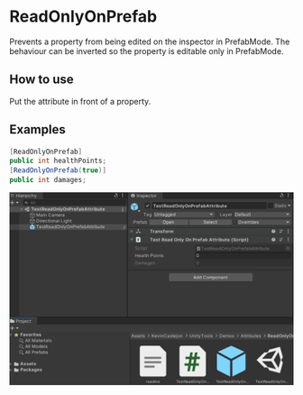 # ReadOnlyOnPrefab
Prevents a property from being edited on the inspector in PrefabMode. The behaviour can be inverted so the property is editable only in PrefabMode.

## How to use
Put the attribute in front of a property.<BR/>

## Examples
```cs
[ReadOnlyOnPrefab]
public int healthPoints;
[ReadOnlyOnPrefab(true)]
public int damages;
```
![](img/ReadOnlyOnPrefabAttributeInspectorPreview.gif)
